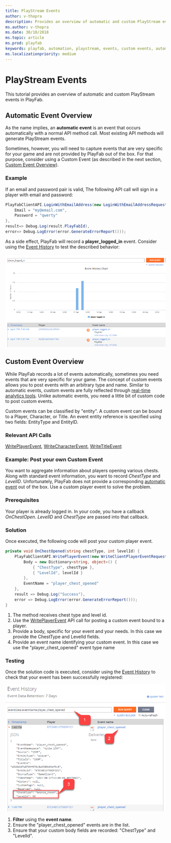 ```yaml
---
title: PlayStream Events
author: v-thopra
description: Provides an overview of automatic and custom PlayStream events in PlayFab.
ms.author: v-thopra
ms.date: 30/10/2018
ms.topic: article
ms.prod: playfab
keywords: playfab, automation, playstream, events, custom events, automatic events
ms.localizationpriority: medium
---
```


# PlayStream Events

This tutorial provides an overview of automatic and custom PlayStream events in PlayFab.

## Automatic Event Overview

As the name implies, an **automatic event** is an event that occurs automatically with a normal API method call. Most existing API methods will generate PlayStream events.

Sometimes, however, you will need to capture events that are very specific for your game and are not provided by PlayFab out of the box. For that purpose, consider using a Custom Event (as described in the next section, [Custom Event Overview](#custom-event-overview)).

### Example

If an email and password pair is valid, The following API call will sign in a player with email and password:

```csharp
PlayFabClientAPI.LoginWithEmailAddress(new LoginWithEmailAddressRequest() {
    Email = "my@email.com",
    Password = "qwerty"
}, 
result=> Debug.Log(result.PlayFabId), 
error=> Debug.LogError(error.GenerateErrorReport()));
```

As a side effect, PlayFab will record a **player_logged_in** event. Consider using the [Event History](event-history.md) to test the described behavior:

![Game Manager - Event History Chart](media/tutorials/game-manager-event-history-chart.png)  

## Custom Event Overview

While PlayFab records a lot of events automatically, sometimes you need events that are very specific for your game. The concept of custom events allows you to post events with an arbitrary type and name. Similar to automatic events, custom events are fully reflected through [real-time analytics tools](../../analytics/metrics/real-time-analytics-core-concepts.md). Unlike automatic events, you need a little bit of custom code to post custom events.

Custom events can be classified by "entity". A custom event can be bound to a Player, Character, or Title. An event entity reference is specified using two fields: EntityType and EntityID.

### Relevant API Calls

[WritePlayerEvent](xref:titleid.playfabapi.com.client.analytics.writeplayerevent), [WriteCharacterEvent](xref:titleid.playfabapi.com.client.analytics.writecharacterevent), [WriteTitleEvent](xref:titleid.playfabapi.com.client.analytics.writetitleevent)

### Example: Post your own Custom Event

You want to aggregate information about players opening various chests. Along with standard event information, you want to record *ChestType* and *LevelID*. Unfortunately, PlayFab does not provide a corresponding [automatic event](#automatic-event-overview) out of the box. Use a custom player event to solve the problem.

### Prerequisites

Your player is already logged in. In your code, you have a callback *OnChestOpen*. *LevelID* and *ChestType* are passed into that callback.

### Solution

Once executed, the following code will post your custom player event.

```csharp
private void OnChestOpened(string chestType, int levelId) {
    PlayFabClientAPI.WritePlayerEvent(new WriteClientPlayerEventRequest() {
        Body = new Dictionary<string, object>() {
            { "ChestType", chestType },
            { "LevelId", levelId }
        },
        EventName = "player_chest_opened"
    },
    result => Debug.Log("Success"),
    error => Debug.LogError(error.GenerateErrorReport()));
}
```

1. The method receives chest type and level id.
2. Use the [WritePlayerEvent](xref:titleid.playfabapi.com.client.analytics.writeplayerevent) API call for posting a custom event bound to a player.
3. Provide a body, specific for your event and your needs. In this case we provide the ChestType and LevelId fields.
4. Provide an event name identifying your custom event. In this case we use the "player_chest_opened" event type name

### Testing

Once the solution code is executed, consider using the [Event History](event-history.md) to check that your event has been successfully registered:

![Game Manager - Event History Detail](media/tutorials/game-manager-event-history-detail.png)  

1. **Filter** using the **event name**.
2. Ensure the "player_chest_opened" events are in the list.
3. Ensure that your custom body fields are recorded: "ChestType" and "LevelId".
